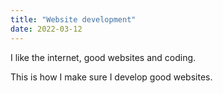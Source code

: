 ```yaml
---
title: "Website development"
date: 2022-03-12
---
```


I like the internet, good websites and coding. 

This is how I make sure I develop good websites.
